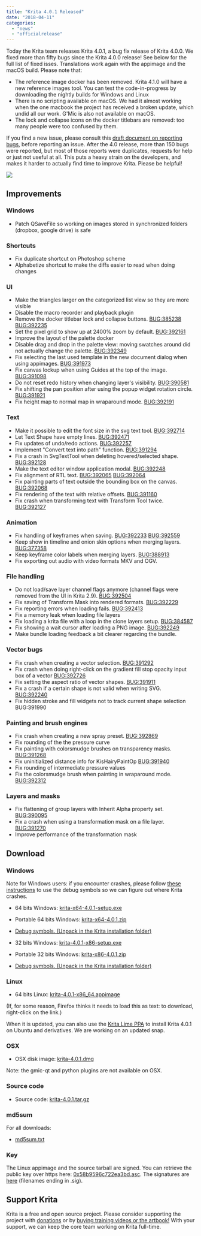 ```yaml
---
title: "Krita 4.0.1 Released"
date: "2018-04-11"
categories: 
  - "news"
  - "officialrelease"
---
```


Today the Krita team releases Krita 4.0.1, a bug fix release of Krita 4.0.0. We fixed more than fifty bugs since the Krita 4.0.0 release! See below for the full list of fixed isses. Translations work again with the appimage and the macOS build. Please note that:

- The reference image docker has been removed. Krita 4.1.0 will have a new reference images tool. You can test the code-in-progress by downloading the nightly builds for Windows and Linux
- There is no scripting available on macOS. We had it almost working when the one macbook the project has received a broken update, which undid all our work. G'Mic is also not available on macOS.
- The lock and collapse icons on the docker titlebars are removed: too many people were too confused by them.

If you find a new issue, please consult this [draft document on reporting bugs](https://phabricator.kde.org/T7492), before reporting an issue. After the 4.0 release, more than 150 bugs were reported, but most of those reports were duplicates, requests for help or just not useful at all. This puts a heavy strain on the developers, and makes it harder to actually find time to improve Krita. Please be helpful!

[![](/images/posts/2018/kiki_4.0_sm-1-1024x463.png)](/images/posts/2018/kiki_4.0_sm-1-1024x463.png)

## Improvements

### Windows

- Patch QSaveFile so working on images stored in synchronized folders (dropbox, google drive) is safe

### Shortcuts

- Fix duplicate shortcut on Photoshop scheme
- Alphabetize shortcut to make the diffs easier to read when doing changes

### UI

- Make the triangles larger on the categorized list view so they are more visible
- Disable the macro recorder and playback plugin
- Remove the docker titlebar lock and collapse buttons. [BUG:385238](https://bugs.kde.org/show_bug.cgi?id=385238) [BUG:392235](https://bugs.kde.org/show_bug.cgi?id=392235)
- Set the pixel grid to show up at 2400% zoom by default. [BUG:392161](https://bugs.kde.org/show_bug.cgi?id=392161)
- Improve the layout of the palette docker
- Disable drag and drop in the palette view: moving swatches around did not actually change the palette. [BUG:392349](https://bugs.kde.org/show_bug.cgi?id=392349)
- Fix selecting the last used template in the new document dialog when using appimages. [BUG:391973](https://bugs.kde.org/show_bug.cgi?id=391973)
- Fix canvas lockup when using Guides at the top of the image. [BUG:391098](https://bugs.kde.org/show_bug.cgi?id=391098)
- Do not reset redo history when changing layer's visibility. [BUG:390581](https://bugs.kde.org/show_bug.cgi?id=390581)
- Fix shifting the pan position after using the popup widget rotation circle. [BUG:391921](https://bugs.kde.org/show_bug.cgi?id=391921)
- Fix height map to normal map in wraparound mode. [BUG:392191](https://bugs.kde.org/show_bug.cgi?id=392191)

### Text

- Make it possible to edit the font size in the svg text tool. [BUG:392714](https://bugs.kde.org/show_bug.cgi?id=392714)
- Let Text Shape have empty lines. [BUG:392471](https://bugs.kde.org/show_bug.cgi?id=392471)
- Fix updates of undo/redo actions. [BUG:392257](https://bugs.kde.org/show_bug.cgi?id=392257)
- Implement "Convert text into path" function. [BUG:391294](https://bugs.kde.org/show_bug.cgi?id=391294)
- Fix a crash in SvgTextTool when deleting hovered/selected shape. [BUG:392128](https://bugs.kde.org/show_bug.cgi?id=392128)
- Make the text editor window application modal. [BUG:392248](https://bugs.kde.org/show_bug.cgi?id=392248)
- Fix alignment of RTL text. [BUG:392065](https://bugs.kde.org/show_bug.cgi?id=392065) [BUG:392064](https://bugs.kde.org/show_bug.cgi?id=392064)
- Fix painting parts of text outside the bounding box on the canvas. [BUG:392068](https://bugs.kde.org/show_bug.cgi?id=392068)
- Fix rendering of the text with relative offsets. [BUG:391160](https://bugs.kde.org/show_bug.cgi?id=391160)
- Fix crash when transforming text with Transform Tool twice. [BUG:392127](https://bugs.kde.org/show_bug.cgi?id=392127)

### Animation

- Fix handling of keyframes when saving. [BUG:392233](https://bugs.kde.org/show_bug.cgi?id=392233) [BUG:392559](https://bugs.kde.org/show_bug.cgi?id=392559)
- Keep show in timeline and onion skin options when merging layers. [BUG:377358](https://bugs.kde.org/show_bug.cgi?id=377358)
- Keep keyframe color labels when merging layers. [BUG:388913](https://bugs.kde.org/show_bug.cgi?id=388913)
- Fix exporting out audio with video formats MKV and OGV.

### File handling

- Do not load/save layer channel flags anymore (channel flags were removed from the UI in Krita 2.9). [BUG:392504](https://bugs.kde.org/show_bug.cgi?id=392504)
- Fix saving of Transform Mask into rendered formats. [BUG:392229](https://bugs.kde.org/show_bug.cgi?id=392229)
- Fix reporting errors when loading fails. [BUG:392413](https://bugs.kde.org/show_bug.cgi?id=392413)
- Fix a memory leak when loading file layers
- Fix loading a krita file with a loop in the clone layers setup. [BUG:384587](https://bugs.kde.org/show_bug.cgi?id=394587)
- Fix showing a wait cursor after loading a PNG image. [BUG:392249](https://bugs.kde.org/show_bug.cgi?id=392249)
- Make bundle loading feedback a bit clearer regarding the bundle.

### Vector bugs

- Fix crash when creating a vector selection. [BUG:391292](https://bugs.kde.org/show_bug.cgi?id=391292)
- Fix crash when doing right-click on the gradient fill stop opacity input box of a vector [BUG:392726](https://bugs.kde.org/show_bug.cgi?id=392726)
- Fix setting the aspect ratio of vector shapes. [BUG:391911](https://bugs.kde.org/show_bug.cgi?id=391911)
- Fix a crash if a certain shape is not valid when writing SVG. [BUG:392240](https://bugs.kde.org/show_bug.cgi?id=392240)
- Fix hidden stroke and fill widgets not to track current shape selection BUG:391990

### Painting and brush engines

- Fix crash when creating a new spray preset. [BUG:392869](https://bugs.kde.org/show_bug.cgi?id=392869)
- Fix rounding of the the pressure curve
- Fix painting with colorsmudge brushes on transparency masks. [BUG:391268](https://bugs.kde.org/show_bug.cgi?id=391268)
- Fix uninitialized distance info for KisHairyPaintOp [BUG:391940](https://bugs.kde.org/show_bug.cgi?id=391940)
- Fix rounding of intermediate pressure values
- Fix the colorsmudge brush when painting in wraparound mode. [BUG:392312](https://bugs.kde.org/show_bug.cgi?id=392312)

### Layers and masks

- Fix flattening of group layers with Inherit Alpha property set. [BUG:390095](https://bugs.kde.org/show_bug.cgi?id=390095)
- Fix a crash when using a transformation mask on a file layer. [BUG:391270](https://bugs.kde.org/show_bug.cgi?id=391270)
- Improve performance of the transformation mask

## Download

### Windows

Note for Windows users: if you encounter crashes, please follow [these instructions](https://docs.krita.org/Dr._Mingw_debugger) to use the debug symbols so we can figure out where Krita crashes.

- 64 bits Windows: [krita-x64-4.0.1-setup.exe](https://download.kde.org/stable/krita/4.0.1/krita-x64-4.0.1-setup.exe)
- Portable 64 bits Windows: [krita-x64-4.0.1.zip](https://download.kde.org/stable/krita/4.0.1/krita-x64-4.0.1.zip)
- [Debug symbols. (Unpack in the Krita installation folder)](https://download.kde.org/stable/krita/4.0.1/krita-x64-4.0.1-dbg.zip)

- 32 bits Windows: [krita-4.0.1-x86-setup.exe](https://download.kde.org/stable/krita/4.0.1/krita-x86-4.0.1-setup.exe)
- Portable 32 bits Windows: [krita-x86-4.0.1.zip](https://download.kde.org/stable/krita/4.0.1/krita-x86-4.0.1.zip)
- [Debug symbols. (Unpack in the Krita installation folder)](https://download.kde.org/stable/krita/4.0.1/krita-x86-4.0.1-dbg.zip)

### Linux

- 64 bits Linux: [krita-4.0.1-x86_64.appimage](https://download.kde.org/stable/krita/4.0.1/krita-4.0.1-x86_64.appimage)

(If, for some reason, Firefox thinks it needs to load this as text: to download, right-click on the link.)

When it is updated, you can also use the [Krita Lime PPA](https://launchpad.net/%7Ekritalime/+archive/ubuntu/ppa) to install Krita 4.0.1 on Ubuntu and derivatives. We are working on an updated snap.

### OSX

- OSX disk image: [krita-4.0.1.dmg](https://download.kde.org/stable/krita/4.0.1/krita-4.0.1.dmg)

Note: the gmic-qt and python plugins are not available on OSX.

### Source code

- Source code: [krita-4.0.1.tar.gz](https://download.kde.org/stable/krita/4.0.1/krita-4.0.1.tar.gz)

### md5sum

For all downloads:

- [md5sum.txt](https://download.kde.org/stable/krita/4.0.1/md5sum.txt)

### Key

The Linux appimage and the source tarball are signed. You can retrieve the public key over https here: [0x58b9596c722ea3bd.asc](https://share.kde.org/index.php/s/fJ99V5mZvuyD0z8). The signatures are [here](http://download.kde.org/stable/krita/4.0.1/) (filenames ending in .sig).

## Support Krita

Krita is a free and open source project. Please consider supporting the project with [donations](/support-us/donations/) or by [buying training videos or the artbook!](/support-us/shop) With your support, we can keep the core team working on Krita full-time.

